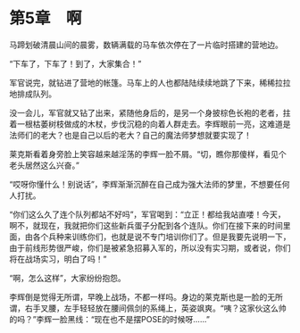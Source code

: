 # 第5章　啊

马蹄划破清晨山间的晨雾，数辆满载的马车依次停在了一片临时搭建的营地边。

“下车了，下车了！到了，大家集合！”

军官说完，就钻进了营地的帐篷。马车上的人也都陆陆续续地跳了下来，稀稀拉拉地排成队列。

没一会儿，军官就又钻了出来，紧随他身后的，是另一个身披棕色长袍的老者，拄着一根枯萎树枝做成的木杖，步伐沉稳的向着人群走去。李辉眼前一亮，这难道是法师们的老大？也是自己以后的老大？自己的魔法师梦想就要实现了！

莱克斯看着身旁脸上笑容越来越淫荡的李辉一脸不屑。“切，瞧你那傻样，看见个老头居然这么兴奋。”

“哎呀你懂什么！别说话”，李辉渐渐沉醉在自己成为强大法师的梦里，不想要任何人打扰。

“你们这么久了连个队列都站不好吗”，军官喝到：“立正！都给我站直喽！今天，啊不，就现在，我就把你们这些新兵蛋子分配到各个连队。你们在接下来的时间里面，由各个兵种来训练你们，也就是说不专门培训你们了。但是我要先说明一下，由于前线形势很严峻，你们是被紧急招募入军的，所以没有实习期，或者说，你们将在战场实习，明白了吗！”

“啊，怎么这样”，大家纷纷抱怨。

李辉倒是觉得无所谓，早晚上战场，不都一样吗。身边的莱克斯也是一脸的无所谓，右手叉腰，左手轻轻放在腰间佩剑的系绳上，英姿飒爽。“咦？这家伙这么帅的吗？”李辉一脸黑线：“现在也不是摆POSE的时候呀……”



